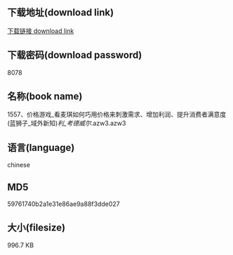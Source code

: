 ## 下载地址(download link)
[下载链接 download link](https://voluble-croquembouche-d321dc.netlify.app/?s=1557%E3%80%81%E4%BB%B7%E6%A0%BC%E6%B8%B8%E6%88%8F_%E7%9C%8B%E9%BA%A6%E7%90%AA%E5%A6%82%E4%BD%95%E5%B7%A7%E7%94%A8%E4%BB%B7%E6%A0%BC%E6%9D%A5%E5%88%BA%E6%BF%80%E9%9C%80%E6%B1%82%E3%80%81%E5%A2%9E%E5%8A%A0%E5%88%A9%E6%B6%A6%E3%80%81%E6%8F%90%E5%8D%87%E6%B6%88%E8%B4%B9%E8%80%85%E6%BB%A1%E6%84%8F%E5%BA%A6+%28%E8%93%9D%E7%8B%AE%E5%AD%90_%E5%9F%9F%E5%A4%96%E6%96%B0%E7%9F%A5%29_%E5%88%A9_%E8%80%83%E5%BE%B7%E5%A8%81%E5%B0%94_.azw3)

## 下载密码(download password)
8078

## 名称(book name)
1557、价格游戏_看麦琪如何巧用价格来刺激需求、增加利润、提升消费者满意度 (蓝狮子_域外新知)_利_考德威尔_.azw3.azw3

## 语言(language)
chinese

## MD5
59761740b2a1e31e86ae9a88f3dde027

## 大小(filesize)
996.7 KB
